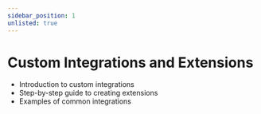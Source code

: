 ```yaml
---
sidebar_position: 1
unlisted: true
---
```


# Custom Integrations and Extensions

- Introduction to custom integrations
- Step-by-step guide to creating extensions
- Examples of common integrations
